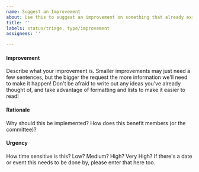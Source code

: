 ```yaml
---
name: Suggest an Improvement
about: Use this to suggest an improvement on something that already exists.
title: ''
labels: status/triage, type/improvement
assignees: ''

---
```


#### Improvement

Describe what your improvement is. Smaller improvements may just need a few sentences, but the bigger the request the more information we'll need to make it happen! Don't be afraid to write out any ideas you've already thought of, and take advantage of formatting and lists to make it easier to read!

#### Rationale

Why should this be implemented? How does this benefit members (or the committee)?

#### Urgency

How time sensitive is this? Low? Medium? High? Very High? If there's a date or event this needs to be done by, please enter that here too.
